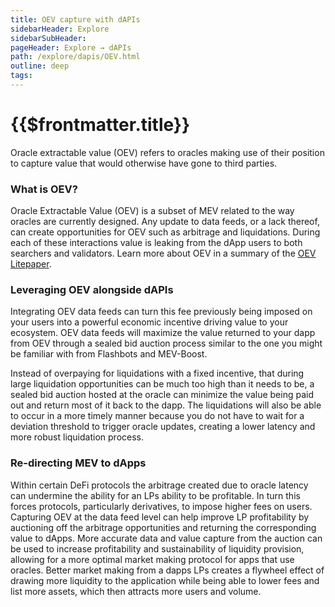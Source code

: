 ```yaml
---
title: OEV capture with dAPIs
sidebarHeader: Explore
sidebarSubHeader:
pageHeader: Explore → dAPIs
path: /explore/dapis/OEV.html
outline: deep
tags:
---
```


<PageHeader/>

<SearchHighlight/>

<FlexStartTag/>

# {{$frontmatter.title}}

Oracle extractable value (OEV) refers to oracles making use of their position to
capture value that would otherwise have gone to third parties.

### What is OEV?

Oracle Extractable Value (OEV) is a subset of MEV related to the way oracles are
currently designed. Any update to data feeds, or a lack thereof, can create
opportunities for OEV such as arbitrage and liquidations. During each of these
interactions value is leaking from the dApp users to both searchers and
validators. Learn more about OEV in a summary of the
[OEV Litepaper<ExternalLinkImage/>](https://medium.com/api3/oracle-extractable-value-oev-13c1b6d53c5b).

### Leveraging OEV alongside dAPIs

Integrating OEV data feeds can turn this fee previously being imposed on your
users into a powerful economic incentive driving value to your ecosystem. OEV
data feeds will maximize the value returned to your dapp from OEV through a
sealed bid auction process similar to the one you might be familiar with from
Flashbots and MEV-Boost.

Instead of overpaying for liquidations with a fixed incentive, that during large
liquidation opportunities can be much too high than it needs to be, a sealed bid
auction hosted at the oracle can minimize the value being paid out and return
most of it back to the dapp. The liquidations will also be able to occur in a
more timely manner because you do not have to wait for a deviation threshold to
trigger oracle updates, creating a lower latency and more robust liquidation
process.

### Re-directing MEV to dApps

Within certain DeFi protocols the arbitrage created due to oracle latency can
undermine the ability for an LPs ability to be profitable. In turn this forces
protocols, particularly derivatives, to impose higher fees on users. Capturing
OEV at the data feed level can help improve LP profitability by auctioning off
the arbitrage opportunities and returning the corresponding value to dApps. More
accurate data and value capture from the auction can be used to increase
profitability and sustainability of liquidity provision, allowing for a more
optimal market making protocol for apps that use oracles. Better market making
from a dapps LPs creates a flywheel effect of drawing more liquidity to the
application while being able to lower fees and list more assets, which then
attracts more users and volume.

<FlexEndTag/>
